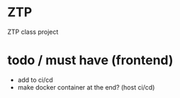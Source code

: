 # ZTP
ZTP class project

# todo / must have (frontend)
- add to ci/cd
- make docker container at the end? (host ci/cd)